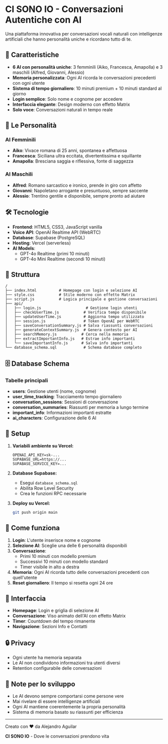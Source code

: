 # CI SONO IO - Conversazioni Autentiche con AI

Una piattaforma innovativa per conversazioni vocali naturali con intelligenze artificiali che hanno personalità uniche e ricordano tutto di te.

## 🎯 Caratteristiche

- **6 AI con personalità uniche**: 3 femminili (Aiko, Francesca, Amapolla) e 3 maschili (Alfred, Giovanni, Alessio)
- **Memoria personalizzata**: Ogni AI ricorda le conversazioni precedenti con ogni utente
- **Sistema di tempo giornaliero**: 10 minuti premium + 10 minuti standard al giorno
- **Login semplice**: Solo nome e cognome per accedere
- **Interfaccia elegante**: Design moderno con effetto Matrix
- **Solo voce**: Conversazioni naturali in tempo reale

## 🤖 Le Personalità

### AI Femminili
- **Aiko**: Vivace romana di 25 anni, spontanea e affettuosa
- **Francesca**: Siciliana ultra eccitata, divertentissima e squillante
- **Amapolla**: Bresciana saggia e riflessiva, fonte di saggezza

### AI Maschili
- **Alfred**: Romano sarcastico e ironico, prende in giro con affetto
- **Giovanni**: Napoletano arrogante e presuntuoso, sempre saccente
- **Alessio**: Trentino gentile e disponibile, sempre pronto ad aiutare

## 🛠️ Tecnologie

- **Frontend**: HTML5, CSS3, JavaScript vanilla
- **Voice API**: OpenAI Realtime API (WebRTC)
- **Database**: Supabase (PostgreSQL)
- **Hosting**: Vercel (serverless)
- **AI Models**: 
  - GPT-4o Realtime (primi 10 minuti)
  - GPT-4o Mini Realtime (secondi 10 minuti)

## 📁 Struttura

```
/
├── index.html          # Homepage con login e selezione AI
├── style.css           # Stile moderno con effetto Matrix
├── script.js           # Logica principale e gestione conversazioni
├── api/
│   ├── login.js                    # Gestione login utenti
│   ├── checkUserTime.js           # Verifica tempo disponibile
│   ├── updateUserTime.js          # Aggiorna tempo utilizzato
│   ├── session.js                 # Token OpenAI per WebRTC
│   ├── saveConversationSummary.js # Salva riassunti conversazioni
│   ├── generateContextSummary.js  # Genera contesto per AI
│   ├── searchMemory.js           # Cerca nella memoria
│   ├── extractImportantInfo.js   # Estrae info importanti
│   └── saveImportantInfo.js      # Salva info importanti
└── database_schema.sql            # Schema database completo
```

## 🗄️ Database Schema

### Tabelle principali
- **users**: Gestione utenti (nome, cognome)
- **user_time_tracking**: Tracciamento tempo giornaliero
- **conversation_sessions**: Sessioni di conversazione
- **conversation_summaries**: Riassunti per memoria a lungo termine
- **important_info**: Informazioni importanti estratte
- **ai_characters**: Configurazione delle 6 AI

## 🚀 Setup

1. **Variabili ambiente su Vercel:**
   ```
   OPENAI_API_KEY=sk-...
   SUPABASE_URL=https://...
   SUPABASE_SERVICE_KEY=...
   ```

2. **Database Supabase:**
   - Esegui `database_schema.sql`
   - Abilita Row Level Security
   - Crea le funzioni RPC necessarie

3. **Deploy su Vercel:**
   ```bash
   git push origin main
   ```

## 💬 Come funziona

1. **Login**: L'utente inserisce nome e cognome
2. **Selezione AI**: Sceglie una delle 6 personalità disponibili
3. **Conversazione**: 
   - Primi 10 minuti con modello premium
   - Successivi 10 minuti con modello standard
   - Timer visibile in alto a destra
4. **Memoria**: Ogni AI ricorda tutto delle conversazioni precedenti con quell'utente
5. **Reset giornaliero**: Il tempo si resetta ogni 24 ore

## 🎨 Interfaccia

- **Homepage**: Login e griglia di selezione AI
- **Conversazione**: Viso animato dell'AI con effetto Matrix
- **Timer**: Countdown del tempo rimanente
- **Navigazione**: Sezioni Info e Contatti

## 🔒 Privacy

- Ogni utente ha memoria separata
- Le AI non condividono informazioni tra utenti diversi
- Retention configurabile delle conversazioni

## 📝 Note per lo sviluppo

- Le AI devono sempre comportarsi come persone vere
- Mai rivelare di essere intelligenze artificiali
- Ogni AI mantiene coerentemente la propria personalità
- Sistema di memoria basato su riassunti per efficienza

---

Creato con ❤️ da Alejandro Aguilar

**CI SONO IO** - Dove le conversazioni prendono vita 